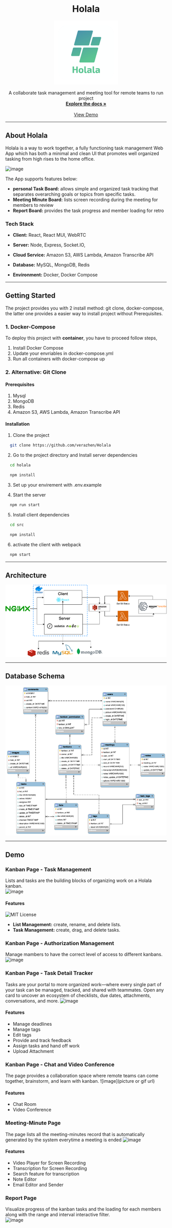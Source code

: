 <div align="center">
  <h1> Holala</h1>
  <a href="https://github.com/verazhen/holala/">
    <img src="https://github.com/verazhen/holala/blob/doc/docs/Holala.png?raw=true" alt="Logo" width="200" height="200">
  </a>

  <p align="center">
    A collaborate task management and meeting tool for remote teams to run project
    <br />
    <a href="https://github.com/verazhen/holala/"><strong>Explore the docs »</strong></a>
    <br />
    <br />
    <a href="https://verazon.online/">View Demo</a>

  </p>
</div>

---
## About Holala  
Holala is a way to work together, a fully functioning task management Web App which has both a minimal and clean UI
that promotes well organized tasking from high rises to the home office.


![image](./docs/screen_capture/intro.gif)

The App supports features below:
- **personal Task Board:** allows simple and organized task tracking that separates overarching goals or topics from 
specific tasks.
- **Meeting Minute Board:** lists screen recording during the meeting for members to review
- **Report Board:** provides the task progress and member loading for retro


### Tech Stack

- **Client:** React, React MUI, WebRTC

- **Server:** Node, Express, Socket.IO,

- **Cloud Service:** Amazon S3, AWS Lambda, Amazon Transcribe API

- **Database:** MySQL, MongoDB, Redis

- **Environment:** Docker, Docker Compose

---
## Getting Started
The project provides you with 2 install method: git clone, docker-compose, the latter one provides a easier way to install project without Prerequisites.

### 1. Docker-Compose 


To deploy this project with **container**, you have to proceed follow steps,

1. Install Docker Compose  
2. Update your envriables in docker-compose.yml  
3. Run all containers with docker-compose up

### 2. Alternative: Git Clone

#### Prerequisites
1. Mysql  
2. MongoDB  
3. Redis  
4. Amazon S3, AWS Lambda, Amazon Transcribe API

#### Installation

1. Clone the project

```bash
  git clone https://github.com/verazhen/Holala
```


2. Go to the project directory and Install server dependencies

```bash
  cd holala
```

```bash
  npm install
```

3. Set up your envirement with .env.example

4. Start the server

```bash
  npm run start
```

5. Install client dependencies

```bash
  cd src
```
```bash
  npm install
```

6. activate the client with webpack

```bash
  npm start
```
---
## Architecture
![image](./docs/structure_holala.png)

---
## Database Schema

![image](./docs/db_schema.png)

---
## Demo

### Kanban Page - Task Management
Lists and tasks are the building blocks of organizing work on a Holala kanban.  
![image](./docs/screen_capture/task_management.gif)
#### Features
![MIT License](https://img.shields.io/badge/Race%20Condition-resolved-brightgreen)
- **List Management:** create, rename, and delete lists.
- **Task Management:** create, drag, and delete tasks.

### Kanban Page - Authorization Management
Manage mambers to have the correct level of access to different kanbans.
![image](./docs/screen_capture/authorization.gif)

### Kanban Page - Task Detail Tracker
Tasks are your portal to more organized work—where every single part of your task can be managed, tracked, and shared with teammates. Open any card to uncover an ecosystem of checklists, due dates, attachments, conversations, and more.
![image](./docs/screen_capture/task_detail.gif)
#### Features
- Manage deadlines
- Manage tags
- Edit tags
- Provide and track feedback
- Assign tasks and hand off work
- Upload Attachment

### Kanban Page - Chat and Video Conference
The page provides a collaboration space where remote teams can come together, brainstorm, and learn with kanban.
![image](picture or gif url)
#### Features
- Chat Room
- Video Conference

### Meeting-Minute Page
The page lists all the meeting-minutes record that is automatically generated by the system everytime a meeting is ended
![image](./docs/screen_capture/meeting_minute.gif)
#### Features
- Video Player for Screen Recording
- Transcription for Screen Recording 
- Search feature for transcription 
- Note Editor
- Email Editor and Sender

### Report Page
Visualize progress of the kanban tasks and the loading for each members along with the range and interval interactive filter.  
![image](./docs/screen_capture/report.gif)
